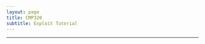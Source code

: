 ```yaml
---
layout: page
title: CMP320
subtitle: Exploit Tutorial
---
```


---

<object data="/assets/pdfs/Hacking_3_Tutorial.pdf" type="application/pdf" typemustmatch style="height: 750px; width: 100%;">
</object>